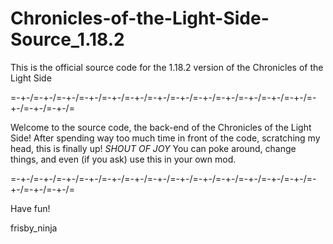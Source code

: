 # Chronicles-of-the-Light-Side-Source_1.18.2
This is the official source code for the 1.18.2 version of the Chronicles of the Light Side

=\-+-/=\-+-/=\-+-/=\-+-/=\-+-/=\-+-/=\-+-/=\-+-/=\-+-/=\-+-/=\-+-/=\-+-/=\-+-/=\-+-/=\-+-/=\-+-/=

Welcome to the source code, the back-end of the Chronicles of the Light Side!
After spending way too much time in front of the code, scratching my head, this is finally up! *SHOUT OF JOY*
You can poke around, change things, and even (if you ask) use this in your own mod.

=\-+-/=\-+-/=\-+-/=\-+-/=\-+-/=\-+-/=\-+-/=\-+-/=\-+-/=\-+-/=\-+-/=\-+-/=\-+-/=\-+-/=\-+-/=\-+-/=

Have fun!

frisby_ninja
